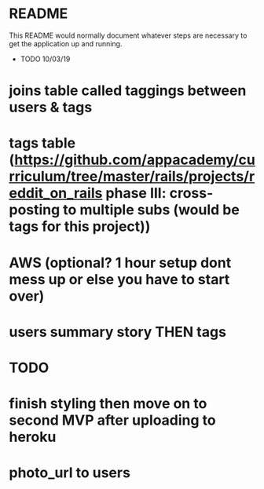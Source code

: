 # README

This README would normally document whatever steps are necessary to get the
application up and running.

* TODO 10/03/19

# joins table called taggings between users & tags
# tags table (https://github.com/appacademy/curriculum/tree/master/rails/projects/reddit_on_rails phase III: cross-posting to multiple subs (would be tags for this project))
# AWS (optional? 1 hour setup dont mess up or else you have to start over)
# users summary story THEN tags
# TODO
# finish styling then move on to second MVP after uploading to heroku
# photo_url to users